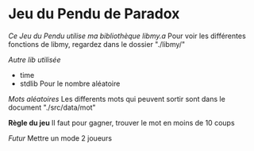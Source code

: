 # Jeu du Pendu de Paradox

*Ce Jeu du Pendu utilise ma bibliothèque libmy.a*
Pour voir les différentes fonctions de libmy, regardez dans le dossier "./libmy/"

*Autre lib utilisée*
- time
- stdlib
Pour le nombre aléatoire

*Mots aléatoires*
Les differents mots qui peuvent sortir sont dans le document "./src/data/mot"


**Règle du jeu**
Il faut pour gagner, trouver le mot en moins de 10 coups


*Futur*
Mettre un mode 2 joueurs

